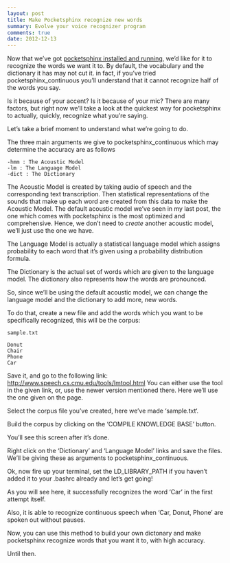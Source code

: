 ```yaml
---
layout: post
title: Make Pocketsphinx recognize new words
summary: Evolve your voice recognizer program
comments: true
date: 2012-12-13
---
```

Now that we’ve got [pocketsphinx installed and running](http://ghatage.com/2012/09/16/voice-to-text-pocketsphinx/), we’d like for it to recognize the words we want it to.
By default, the vocabulary and the dictionary it has may not cut it. in fact, if you’ve tried pocketsphinx_continuous you’ll understand that it cannot recognize half of the words you say.

Is it because of your accent?
Is it because of your mic?
There are many factors, but right now we’ll take a look at the quickest way for pocketsphinx to actually, quickly, recognize what you’re saying.

Let’s take a brief moment to understand what we’re going to do.

The three main arguments we give to pocketsphinx_continuous which may determine the accuracy are as follows
```
-hmm : The Acoustic Model
-lm : The Language Model
-dict : The Dictionary
```
The Acoustic Model is created by taking audio of speech and the corresponding text transcription.
Then statistical representations of the sounds that make up each word are created from this data to make the Acoustic Model.
The default acoustic model we’ve seen in my last post, the one which comes with pocketsphinx is the most optimized and comprehensive.
Hence, we don’t need to _create_ another acoustic model, we’ll just use the one we have.

The Language Model is actually a statistical language model which assigns probability to each word that it’s given using a probability distribution formula.

The Dictionary is the actual set of words which are given to the language model. The dictionary also represents how the words are pronounced.

So, since we’ll be using the default acoustic model, we can change the language model and the dictionary to add more, new words.

To do that, create a new file and add the words which you want to be specifically recognized, this will be the corpus:
```
sample.txt

Donut
Chair
Phone
Car
```

Save it, and go to the following link: http://www.speech.cs.cmu.edu/tools/lmtool.html
You can either use the tool in the given link, or, use the newer version mentioned there.
Here we’ll use the one given on the page.

Select the corpus file you’ve created, here we’ve made ‘sample.txt‘.

Build the corpus by clicking on the ‘COMPILE KNOWLEDGE BASE’ button.

You’ll see this screen after it’s done.

Right click on the ‘Dictionary’ and ‘Language Model’ links and save the files. We’ll be giving these as arguments to pocketsphinx_continuous.

Ok, now fire up your terminal, set the LD_LIBRARY_PATH if you haven’t added it to your .bashrc already and let’s get going!

As you will see here, it successfully recognizes the word ‘Car’ in the first attempt itself.

Also, it is able to recognize continuous speech when ‘Car, Donut, Phone’ are spoken out without pauses.

Now, you can use this method to build your own dictonary and make pocketsphinx recognize words that you want it to, with high accuracy.

Until then.
